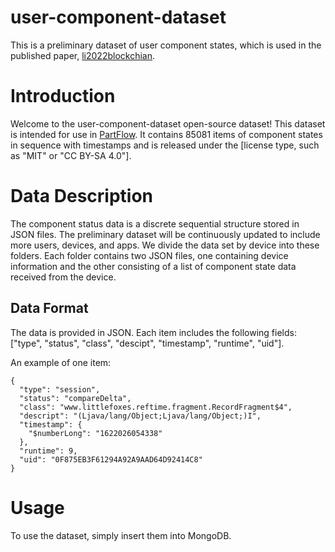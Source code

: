 # user-component-dataset

This is a preliminary dataset of user component states, which is used in the published paper, [li2022blockchian](https://ieeexplore.ieee.org/document/9951342g).

# Introduction

Welcome to the user-component-dataset open-source dataset! This dataset is intended for use in [PartFlow](https://github.com/liminghao0914/PartFlow). It contains 85081  items of component states in sequence with timestamps and is released under the [license type, such as "MIT" or "CC BY-SA 4.0"].

# Data Description

The component status data is a discrete sequential structure stored in JSON files. The preliminary dataset will be continuously updated to include more users, devices, and apps. 
We divide the data set by device into these folders. Each folder contains two JSON files, one containing device information and the other consisting of a list of component state data received from the device.

## Data Format

The data is provided in JSON. Each item includes the following fields: ["type", "status", "class", "descipt", "timestamp", "runtime", "uid"].

An example of one item:

    {
      "type": "session",
      "status": "compareDelta",
      "class": "www.littlefoxes.reftime.fragment.RecordFragment$4",
      "descript": "(Ljava/lang/Object;Ljava/lang/Object;)I",
      "timestamp": {
        "$numberLong": "1622026054338"
      },
      "runtime": 9,
      "uid": "0F875EB3F61294A92A9AAD64D92414C8"
    }


# Usage

To use the dataset, simply insert them into MongoDB.


